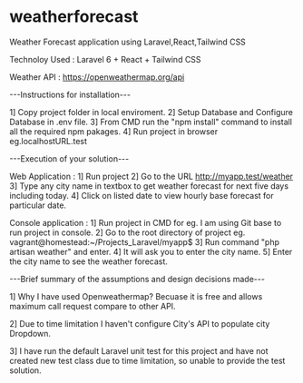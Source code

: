 # weatherforecast
Weather Forecast application using Laravel,React,Tailwind CSS

Technoloy Used : Laravel 6 + React + Tailwind CSS

Weather API : https://openweathermap.org/api

---Instructions for installation---

1] Copy project folder in local enviroment.
2] Setup Database and Configure Database in .env file.
3] From CMD run the "npm install" command to install all the required npm pakages.
4] Run project in browser eg.localhostURL.test

---Execution of your solution---

Web Application :
1] Run project
2] Go to the URL http://myapp.test/weather
3] Type any city name in textbox to get weather forecast for next five days including today.
4] Click on listed date to view hourly base forecast for particular date.


Console application : 
1] Run project in CMD for eg. I am using Git base to run project in console.
2] Go to the root directory of project eg. vagrant@homestead:~/Projects_Laravel/myapp$
3] Run command "php artisan weather" and enter.
4] It will ask you to enter the city name.
5] Enter the city name to see the weather forecast.

---Brief summary of the assumptions and design decisions made---

1] Why I have used Openweathermap?
   Becuase it is free and allows maximum call request compare to other API.

2] Due to time limitation I haven't configure City's API to populate city Dropdown.

3] I have run the default Laravel unit test for this project and have not created new test class due to time limitation, so unable to provide the test solution.






